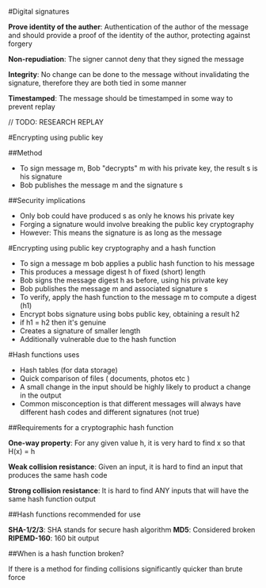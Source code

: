 #Digital signatures

__Prove identity of the auther__: Authentication of the author of the message and should provide a proof of the identity of the author, protecting against forgery

__Non-repudiation__: The signer cannot deny that they signed the message

__Integrity__: No change can be done to the message without invalidating the signature, therefore they are both tied in some manner

__Timestamped__: The message should be timestamped in some way to prevent replay

// TODO: RESEARCH REPLAY

#Encrypting using public key

##Method
* To sign message m, Bob "decrypts" m with his private key, the result s is his signature
* Bob publishes the message m and the signature s

##Security implications
* Only bob could have produced s as only he knows his private key
* Forging a signature would involve breaking the public key cryptography
* However: This means the signature is as long as the message

#Encrypting using public key cryptography and a hash function
* To sign a message m bob applies a public hash function to his message
* This produces a message digest h of fixed (short) length
* Bob signs the message digest h as before, using his private key
* Bob publishes the message m and associated signature s
* To verify, apply the hash function to the message m to compute a digest (h1)
* Encrypt bobs signature using bobs public key, obtaining a result h2
* if h1 = h2 then it's genuine
* Creates a signature of smaller length
* Additionally vulnerable due to the hash function

#Hash functions uses
* Hash tables (for data storage)
* Quick comparison of files ( documents, photos etc )
* A small change in the input should be highly likely to product a change in the output
* Common misconception is that different messages will always have different hash codes and different signatures (not true) 

##Requirements for a cryptographic hash function

__One-way property__: For any given value h, it is very hard to find x so that H(x) = h

__Weak collision resistance__: Given an input, it is hard to find an input that produces the same hash code

__Strong collision resistance__: It is hard to find ANY inputs that will have the same hash function output

##Hash functions recommended for use

__SHA-1/2/3__: SHA stands for secure hash algorithm
__MD5__: Considered broken
__RIPEMD-160__: 160 bit output

##When is a hash function broken?

If there is a method for finding collisions significantly quicker than brute force

